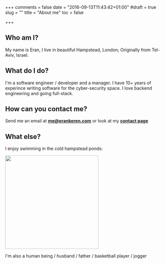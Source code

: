 +++
comments = false
date = "2016-09-13T11:43:42+01:00"
#draft = true
slug = ""
title = "About me"
toc = false

+++

## Who am I?
My name is Eran, I live in beautiful Hampstead, London; Originally from Tel-Aviv, Israel.


## What do I do?

I'm a software engineer / developer and a manager. I have 10+ years of experince writing software for the cyber-security space. I love backend engineering and going full-stack.     

## How can you contact me?

Send me an email at **[me@erankeren.com](mailto:me@erankeren.com)** or look at my **[contact page](/contact)**

## What else?

I enjoy swimming in the cold hampstead ponds:

<img src="/img/pond.jpeg" width="300px">

I'm also a human being / husband / father / basketball player / jogger
